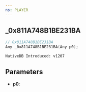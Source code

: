 ```yaml
---
ns: PLAYER
---
```

## _0x811A748B1BE231BA

```c
// 0x811A748B1BE231BA
Any _0x811A748B1BE231BA(Any p0);
```

```
NativeDB Introduced: v1207
```

## Parameters
* **p0**:
